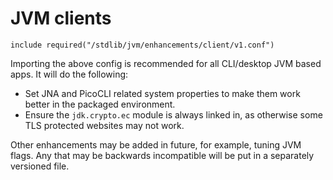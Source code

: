 # JVM clients

```
include required("/stdlib/jvm/enhancements/client/v1.conf")
```

Importing the above config is recommended for all CLI/desktop JVM based apps. It will do the following:

* Set JNA and PicoCLI related system properties to make them work better in the packaged environment.
* Ensure the `jdk.crypto.ec` module is always linked in, as otherwise some TLS protected websites may not work.

Other enhancements may be added in future, for example, tuning JVM flags. Any that may be backwards incompatible will be put in a separately versioned file.
